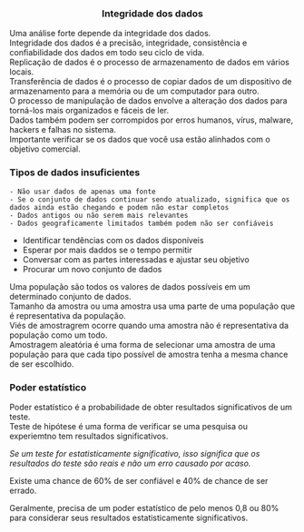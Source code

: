 ### <center> Integridade dos dados </center>

Uma análise forte depende da integridade dos dados. <br>
Integridade dos dados é a precisão, integridade, consistência e confiabilidade dos dados em todo seu ciclo de vida. <br>
Replicação de dados é o processo de armazenamento de dados em vários locais. <br>
Transferência de dados é o processo de copiar dados de um dispositivo de armazenamento para a memória ou de um computador para outro. <br>
O processo de manipulação de dados envolve a alteração dos dados para torná-los mais organizados e fáceis de ler. <br>
Dados também podem ser corrompidos por erros humanos, vírus, malware, hackers e falhas no sistema. <br>
Importante verificar se os dados que você usa estão alinhados com o objetivo comercial. <br>

### Tipos de dados insuficientes 

    - Não usar dados de apenas uma fonte 
    - Se o conjunto de dados continuar sendo atualizado, significa que os dados ainda estão chegando e podem não estar completos
    - Dados antigos ou não serem mais relevantes
    - Dados geograficamente limitados também podem não ser confiáveis

- Identificar tendências com os dados disponíveis
- Esperar por mais daddos se o tempo permitir
- Conversar com as partes interessadas e ajustar seu objetivo
- Procurar um novo conjunto de dados 

Uma população são todos os valores de dados possíveis em um determinado conjunto de dados. <br>
Tamanho da amostra ou uma amostra usa uma parte de uma população que é representativa da população. <br>
Viés de amostragrem ocorre quando uma amostra não é representativa da população como um todo. <br>
Amostragem aleatória é uma forma de selecionar uma amostra de uma população para que cada tipo possível de amostra tenha a mesma chance de ser escolhido. <br>

### Poder estatístico 

Poder estatístico é a probabilidade de obter resultados significativos de um teste.<br>
Teste de hipótese é uma forma de verificar se uma pesquisa ou experiemtno tem resultados significativos. <br>

*Se um teste for estatisticamente significativo, isso significa que os resultados do teste são reais e não um erro causado por acaso.*

Existe uma chance de 60% de ser confiável e 40% de chance de ser errado. <br>

Geralmente, precisa de um poder estatístico de pelo menos 0,8 ou 80% para considerar seus resultados estatisticamente significativos. <br>


